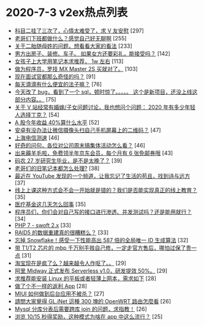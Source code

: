# 2020-7-3 v2ex热点列表

+ [科目二挂了三次了，心情太难受了，求 V 友安慰](https://www.v2ex.com/t/686731#reply297) [297]
+ [老哥们下班都做什么？感觉自己好无聊啊](https://www.v2ex.com/t/686751#reply255) [255]
+ [关于二胎随母姓的问题，想看看大家的看法](https://www.v2ex.com/t/686808#reply233) [233]
+ [男方出房子、装修、车子。 如果女方还要彩礼，能接受吗？](https://www.v2ex.com/t/686786#reply142) [142]
+ [女孩子上大学用笔记本求推荐， 1w 左右](https://www.v2ex.com/t/686772#reply113) [113]
+ [做为程序员，罗技 MX Master 2S 买就对了。](https://www.v2ex.com/t/686800#reply103) [103]
+ [现在面试官都那么奇怪的吗？](https://www.v2ex.com/t/686809#reply91) [91]
+ [每天滴滴有什么便宜的法子嘛？](https://www.v2ex.com/t/686773#reply76) [76]
+ [今天改了 bug，看到了一个 sql，顿时惊了。。。。。 这个是新项目，还没上线这部分内容。。](https://www.v2ex.com/t/686858#reply75) [75]
+ [关于 V 站经常有婚嫁/子女问题讨论，我也想问个问题： 2020 年有多少年轻人选择丁克？](https://www.v2ex.com/t/686928#reply54) [54]
+ [A 股今年收益 40%算什么水平](https://www.v2ex.com/t/686812#reply52) [52]
+ [安卓有没办法让微信摄像头扫自己手机屏幕上的二维码？](https://www.v2ex.com/t/686882#reply47) [47]
+ [上海电信测速](https://www.v2ex.com/t/686733#reply46) [46]
+ [好奇的问句，各位对公司周末搞集体活动怎么看？](https://www.v2ex.com/t/686775#reply46) [46]
+ [出来薅羊毛啦，免费领半年京东会员，每个月有 6 张免邮券哦](https://www.v2ex.com/t/686914#reply43) [43]
+ [码农 27 岁研究生毕业，是不是太晚了？](https://www.v2ex.com/t/686780#reply39) [39]
+ [老哥们的旧笔记本都怎么处理?](https://www.v2ex.com/t/686939#reply38) [38]
+ [最近在 YouTube 发现的一个频道，让我忘记了生活的苟且，找到诗与远方](https://www.v2ex.com/t/686737#reply37) [37]
+ [线上上课这种方式会不会一开始就是错的？我们是否能实现真正的线上教育？](https://www.v2ex.com/t/686904#reply35) [35]
+ [医疗基金这几天怎么回事](https://www.v2ex.com/t/686758#reply35) [35]
+ [程序员们，你们会对自己写的接口进行渗透、并发测试吗？还是能用就行？](https://www.v2ex.com/t/686913#reply34) [34]
+ [PHP 7 - swoft 2.x](https://www.v2ex.com/t/686921#reply33) [33]
+ [RAID5 的数据重建真的很糟糕么？](https://www.v2ex.com/t/686736#reply33) [33]
+ [忘掉 Snowflake！感受一下性能高出 587 倍的全局唯一 ID 生成算法](https://www.v2ex.com/t/686977#reply32) [32]
+ [带 T1/T2 芯片的 mbp 千万别手贱自己修，一定走官方售后，哪怕过保了贵一点](https://www.v2ex.com/t/686796#reply31) [31]
+ [淘宝现在是疯了么？越来越令人作呕了。。](https://www.v2ex.com/t/686823#reply29) [29]
+ [阿里 Midway 正式发布 Serverless v1.0，研发提效 50%。](https://www.v2ex.com/t/686834#reply29) [29]
+ [求推荐能安装 Linux 的平板或者轻薄上网本，需求如下](https://www.v2ex.com/t/686881#reply28) [28]
+ [做了个不一样的返利 App](https://www.v2ex.com/t/686740#reply28) [28]
+ [MIUI 如何做到后台应用不被杀？](https://www.v2ex.com/t/686820#reply27) [27]
+ [請問大家覺得 GL.iNet 這種 300 塊的 OpenWRT 路由怎麼看](https://www.v2ex.com/t/686795#reply26) [26]
+ [Mysql 分库分表后需要跨库 join 的问题，求指教！](https://www.v2ex.com/t/686831#reply26) [26]
+ [浏览 10/15 秒得奖励，这种模式为啥在 app 中这么流行？](https://www.v2ex.com/t/686859#reply25) [25]
